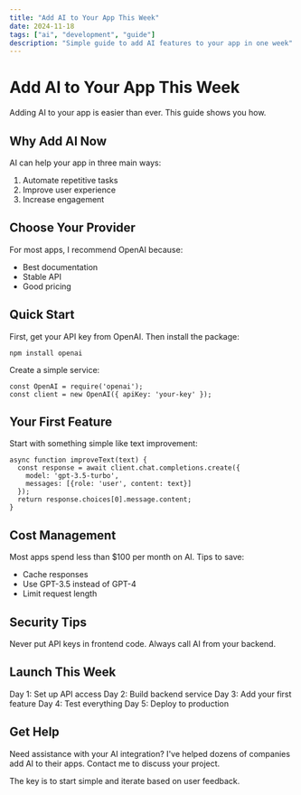 ```yaml
---
title: "Add AI to Your App This Week"
date: 2024-11-18
tags: ["ai", "development", "guide"]
description: "Simple guide to add AI features to your app in one week"
---
```


# Add AI to Your App This Week

Adding AI to your app is easier than ever. This guide shows you how.

## Why Add AI Now

AI can help your app in three main ways:

1. Automate repetitive tasks
2. Improve user experience
3. Increase engagement

## Choose Your Provider

For most apps, I recommend OpenAI because:

- Best documentation
- Stable API
- Good pricing

## Quick Start

First, get your API key from OpenAI. Then install the package:

```
npm install openai
```

Create a simple service:

```
const OpenAI = require('openai');
const client = new OpenAI({ apiKey: 'your-key' });
```

## Your First Feature

Start with something simple like text improvement:

```
async function improveText(text) {
  const response = await client.chat.completions.create({
    model: 'gpt-3.5-turbo',
    messages: [{role: 'user', content: text}]
  });
  return response.choices[0].message.content;
}
```

## Cost Management

Most apps spend less than $100 per month on AI. Tips to save:

- Cache responses
- Use GPT-3.5 instead of GPT-4
- Limit request length

## Security Tips

Never put API keys in frontend code. Always call AI from your backend.

## Launch This Week

Day 1: Set up API access
Day 2: Build backend service
Day 3: Add your first feature
Day 4: Test everything
Day 5: Deploy to production

## Get Help

Need assistance with your AI integration? I've helped dozens of companies add AI to their apps. Contact me to discuss your project.

The key is to start simple and iterate based on user feedback.